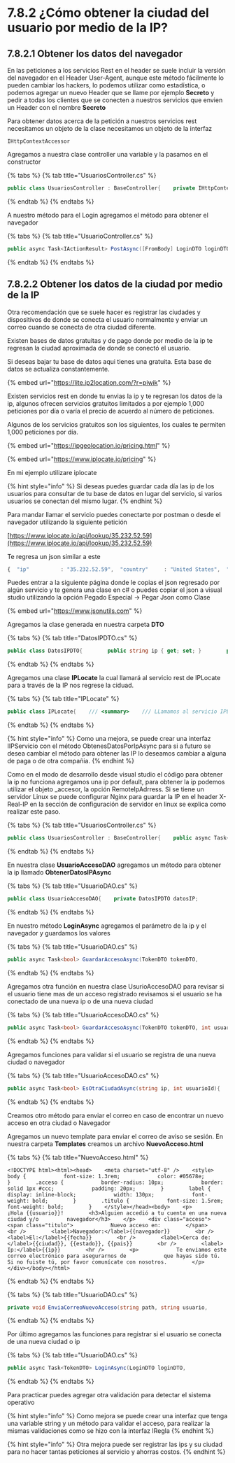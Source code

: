 # 7.8.2 ¿Cómo obtener la ciudad del usuario por medio de la IP?

## 7.8.2.1 Obtener los datos del navegador

En las peticiones a los servicios Rest en el header se suele incluir la versión del navegador en el Header User-Agent, aunque este método fácilmente lo pueden cambiar los hackers, lo podemos utilizar como estadística, o podemos agregar un nuevo Header que se llame por ejemplo **Secreto** y pedir a todas los clientes que se conecten a nuestros servicios que envien un Header con el nombre **Secreto**

Para obtener datos acerca de la petición a nuestros servicios rest necesitamos un objeto de la clase  necesitamos un objeto de la interfaz 

```text
IHttpContextAccessor
```

Agregamos a nuestra clase controller una variable y la pasamos en el constructor

{% tabs %}
{% tab title="UsuariosController.cs" %}
```csharp
public class UsuariosController : BaseController{    private IHttpContextAccessor _accessor;        public UsuariosController(CaducaContext context,                              LocService localize,                              IConfiguration config,                              IHostingEnvironment hostingEnvironment,                              IHttpContextAccessor accessor)                               : base(context, localize)    {                   _config = config;        _accessor = accessor;        _hostingEnvironment = hostingEnvironment;        usuarioDAO = new UsuarioDAO(context, localize,                              _hostingEnvironment.ContentRootPath);    }}
```
{% endtab %}
{% endtabs %}

A nuestro método para el Login agregamos el método para obtener el navegador

{% tabs %}
{% tab title="UsuarioController.cs" %}
```csharp
public async Task<IActionResult> PostAsync([FromBody] LoginDTO loginDTO){    var navegador=_accessor.HttpContext?.Request.Headers["User-Agent"];    //Para obtener cualquier otro dato en el Header    //var otroDato = _accessor.HttpContext?.Request.Headers["Secreto"];}
```
{% endtab %}
{% endtabs %}

## 7.8.2.2 Obtener los datos de la ciudad por medio de la IP

Otra recomendación que se suele hacer es registrar las ciudades y dispositivos de donde se conecta el usuario normalmente y enviar un correo cuando se conecta de otra ciudad diferente.

Existen bases de datos gratuitas y de pago donde por medio de la ip te regresan la ciudad aproximada de donde se conectó el usuario. 

Si deseas bajar tu base de datos aqui tienes una gratuita. Esta base de datos se actualiza constantemente.

{% embed url="https://lite.ip2location.com/?r=piwik" %}

Existen servicios rest en donde tu envias la ip y te regresan los datos de la ip, algunos ofrecen servicios gratuitos limitados a por ejemplo 1,000 peticiones por día o varía el precio de acuerdo al número de peticiones.

Algunos de los servicios gratuitos son los siguientes, los cuales te permiten 1,000 peticiones por día.

{% embed url="https://ipgeolocation.io/pricing.html" %}

{% embed url="https://www.iplocate.io/pricing" %}

En mi ejemplo utilizare iplocate

{% hint style="info" %}
Si deseas puedes guardar cada día las ip de los usuarios para consultar de tu base de datos en lugar del servicio, si varios usuarios se conectan del mismo lugar.
{% endhint %}

Para mandar llamar el servicio puedes conectarte por postman o desde el navegador utilizando la siguiente petición

[https://www.iplocate.io/api/lookup/35.232.52.59](https://www.iplocate.io/api/lookup/35.232.52.59)

Te regresa un json similar a este

```javascript
{  "ip"          : "35.232.52.59",  "country"     : "United States",  "country_code": "US",  "city"        : "Mountain View",  "continent"   : "North America",  "latitude"    : 37.4043,  "longitude"   : -122.0748,  "time_zone"   : "America/Los_Angeles",  "postal_code" : "94043",  "org"         : "Google LLC",  "asn"         : "AS15169",  "subdivision" : "California",  "subdivision2": null}
```

Puedes entrar a la siguiente página donde le copias el json regresado por algún servicio y te genera una clase en c\# o puedes copiar el json a visual studio utilizando la opción Pegado Especial -&gt; Pegar Json como Clase

{% embed url="https://www.jsonutils.com" %}

Agregamos la clase generada en nuestra carpeta **DTO**

{% tabs %}
{% tab title="DatosIPDTO.cs" %}
```csharp
public class DatosIPDTO{        public string ip { get; set; }        public string country { get; set; }        public string country_code { get; set; }        public string city { get; set; }        public string continent { get; set; }        public double latitude { get; set; }        public double longitude { get; set; }        public string time_zone { get; set; }        public string postal_code { get; set; }        public string org { get; set; }        public string asn { get; set; }        public string subdivision { get; set; }        public object subdivision2 { get; set; }}
```
{% endtab %}
{% endtabs %}

Agregamos una clase **IPLocate** la cual llamará al servicio rest de IPLocate para a través de la IP nos regrese la ciduad. 

{% tabs %}
{% tab title="IPLocate" %}
```csharp
public class IPLocate{    /// <summary>    /// LLamamos al servicio IPLocate para obtener los datos de una ip    /// </summary>    /// <param name="ip">Ip del cliente</param>    /// <returns></returns>    public async Task<DatosIPDTO> ObtenerDatosPorIpAsync(string ip)    {        HttpClient client = new HttpClient();        DatosIPDTO datosIP;                    var respuesta = await                 client.GetStringAsync                    ("https://www.iplocate.io/api/lookup/" + ip);        datosIP = JsonConvert.DeserializeObject<DatosIPDTO>(respuesta);                   return datosIP;    }}
```
{% endtab %}
{% endtabs %}

{% hint style="info" %}
Como una mejora, se puede crear una interfaz IIPServicio con el método ObtenesDatosPorIpAsync para si a futuro se desea cambiar el método para obtener las IP lo deseamos cambiar a alguna de paga o de otra compañia.
{% endhint %}

Como en el modo de desarrollo desde visual studio el código para obtener la ip no funciona agregamos una ip por default, para obtener la ip podemos utilizar el objeto \_accesor, la opción RemoteIpAdrress. Si se tiene un servidor Linux se puede configurar Nginx para guardar la IP en el header X-Real-IP en la sección de configuración de servidor en linux se explica como realizar este paso.

{% tabs %}
{% tab title="UsuariosController.cs" %}
```csharp
public class UsuariosController : BaseController{    public async Task<IActionResult> PostAsync([FromBody]                                             LoginDTO loginDTO)    {       //Código del navegador        string ip = "189.145.141.65"; //Set default ip        if (_hostingEnvironment.IsProduction())                     ip =_accessor.HttpContext?.Connection?                                     .RemoteIpAddress?.ToString();        //En servidores linux con nginx y el forward de X-Real-Ip        //var ip = this.httpContextAccessor.HttpContext        //          .Request.Headers["X-Real-IP"];            } }
```
{% endtab %}
{% endtabs %}

En nuestra clase **UsuarioAccesoDAO** agregamos un método para obtener la ip llamado **ObtenerDatosIPAsync**

{% tabs %}
{% tab title="UsuarioDAO.cs" %}
```csharp
public class UsuarioAccesoDAO{    private DatosIPDTO datosIP;            public async Task<DatosIPDTO> ObtenerDatosIPAsync(string ip)    {        var ipLocate = new IPLocate();        return  await ipLocate.ObtenerDatosPorIpAsync(ip);               }
```
{% endtab %}
{% endtabs %}

En nuestro método **LoginAsync** agregamos el parámetro de la ip y el navegador y guardamos los valores

{% tabs %}
{% tab title="UsuarioDAO.cs" %}
```csharp
public async Task<bool> GuardarAccesoAsync(TokenDTO tokenDTO,                            int usuarioId, string ip, string navegador){               if (datosIP == null)        datosIP = await ObtenerDatosIPAsync(ip);}
```
{% endtab %}
{% endtabs %}

Agregamos otra función en nuestra clase UsurioAccesoDAO para revisar si el usuario tiene mas de un acceso registrado revisamos si el usuario se ha conectado de una nueva ip o de una nueva ciudad

{% tabs %}
{% tab title="UsuarioAccesoDAO.cs" %}
```csharp
public async Task<bool> GuardarAccesoAsync(TokenDTO tokenDTO, int usuarioId, string ip, string navegador){               if (datosIP == null)        datosIP = await ObtenerDatosIPAsync(ip);    var usuarioAcceso = new UsuarioAcceso();    usuarioAcceso.Ciudad = datosIP.city;    usuarioAcceso.Estado = datosIP.subdivision;    usuarioAcceso.Navegador = navegador;    //Demás código}
```
{% endtab %}
{% endtabs %}

Agregamos funciones para validar si el usuario se registra de una nueva ciudad o navegador

{% tabs %}
{% tab title="UsuarioAccesoDAO.cs" %}
```csharp
public async Task<bool> EsOtraCiudadAsync(string ip, int usuarioId){    //Obtenemos los datos de la ip    datosIP = await this.ObtenerDatosIPAsync(ip);    //Revisamos si ya registro algún acceso, si no tiene    //accesos no se debe enviar ningún correo     var acceso = contexto.UsuarioAcceso             .FirstOrDefault(u => u.UsuarioId == usuarioId);    if (acceso == null)        return false;    //Revisamos si tiene un registro en otra ciduad    acceso = contexto.UsuarioAcceso                 .FirstOrDefault(u => u.UsuarioId == usuarioId                                 && u.Ciudad!=datosIP.city);    //Si ya tiene un acceso para esa ciudad regresamos false    return acceso!=null;}public bool EsOtroNavegadorAsync(string navegador, int usuarioId){     //Revisamos si ya registro algún acceso, si no tiene    //accesos no se debe enviar ningún correo     var acceso = contexto.UsuarioAcceso                    .FirstOrDefault(u => u.UsuarioId == usuarioId);    if (acceso == null)        return false;    //Revisamos si tiene un registro en otra ciduad    acceso = contexto.UsuarioAcceso                      .FirstOrDefault(u => u.UsuarioId == usuarioId                                      && u.Navegador != navegador);    //Si ya tiene un acceso para esa ciudad regresamos false    return acceso != null;}
```
{% endtab %}
{% endtabs %}

Creamos otro método para enviar el correo en caso de encontrar un nuevo acceso en otra ciudad o Navegador

Agregamos un nuevo template para enviar el correo de aviso se sesión. En nuestra carpeta **Templates** creamos un archivo **NuevoAcceso.html**

{% tabs %}
{% tab title="NuevoAcceso.html" %}
```markup
<!DOCTYPE html><html><head>    <meta charset="utf-8" />    <style>        body {            font-size: 1.3rem;            color: #05678e;        }        .acceso {            border-radius: 10px;            border: solid 1px #ccc;            padding: 20px;        }        label {            display: inline-block;            width: 130px;            font-weight: bold;        }        .titulo {            font-size: 1.5rem;            font-weight: bold;        }    </style></head><body>    <p>        ¡Hola {{usuario}}!        <h3>Alguien accedió a tu cuenta en una nueva ciudad y/o         navegador</h3>    </p>    <div class="acceso">        <span class="titulo">            Nuevo acceso en:        </span>        <br />        <label>Navegador:</label>{{navegador}}        <br />        <label>El:</label>{{fecha}}        <br />        <label>Cerca de:</label>{{ciudad}}, {{estado}}, {{pais}}        <br />        <label> Ip:</label>{{ip}}        <hr />        <p>            Te enviamos este correo electrónico para asegurarnos de            que hayas sido tú.            Si no fuiste tú, por favor comunícate con nosotros.        </p>    </div></body></html>
```
{% endtab %}
{% endtabs %}

{% tabs %}
{% tab title="UsuarioDAO.cs" %}
```csharp
private void EnviaCorreoNuevoAcceso(string path, string usuario,                                     string email,                                     DatosIPDTO datosIP,                                     string ip,                                     string navegador){    string body = System.IO.File.ReadAllText(Path.Combine(path, "Templates", "NuevoAcceso.html"));    body = body.Replace("{{usuario}}", usuario);    body = body.Replace("{{ciudad}}", datosIP.city);    body = body.Replace("{{estado}}", datosIP.subdivision);    body = body.Replace("{{pais}}", datosIP.country);    body = body.Replace("{{ip}}", ip);    body = body.Replace("{{navegador}}", navegador);                Correo mail = new Correo()    {        Para = email,        Mensaje = body,        Asunto = "Tu cuenta ha sido bloqueada"    };    try    {        mail.Enviar();    }    catch (Exception ex)    {        Console.WriteLine(ex.InnerException);    }}
```
{% endtab %}
{% endtabs %}

Por último agregamos las funciones para registrar si el usuario se conecta de una nueva ciudad o ip

{% tabs %}
{% tab title="UsuarioDAO.cs" %}
```csharp
public async Task<TokenDTO> LoginAsync(LoginDTO loginDTO,                     IConfiguration config, string ip, string navegador){    //Demás código    var esOtroNavegador = usuarioAccesoDAO               .EsOtroNavegador(navegador, usuario.Id);    var esOtraCiudad = await usuarioAccesoDAO               .EsOtraCiudadAsync(ip, usuario.Id);    if (esOtroNavegador || esOtraCiudad)        EnviaCorreoNuevoAcceso(_path, usuario.Clave, usuario.Email, usuarioAccesoDAO.datosIP, ip, navegador);    //Demás código para guardar el acceso}
```
{% endtab %}
{% endtabs %}

Para practicar puedes agregar otra validación para detectar el sistema operativo

{% hint style="info" %}
Como mejora se puede crear una interfaz que tenga una variable string y un método para validar el acceso, para realizar la mismas validaciones como se hizo con la interfaz IRegla
{% endhint %}

{% hint style="info" %}
Otra mejora puede ser registrar las ips y su ciudad para no hacer tantas peticiones al servicio y ahorras costos.
{% endhint %}



